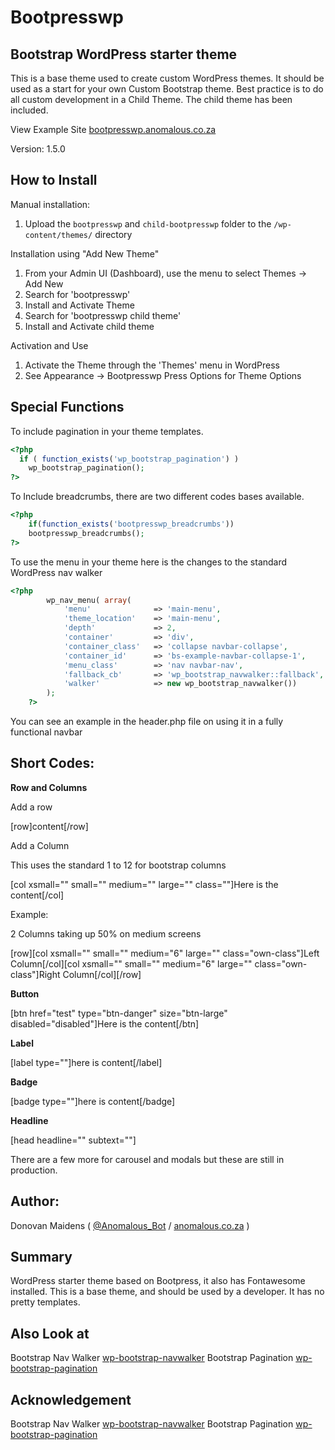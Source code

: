Bootpresswp
=================

## Bootstrap WordPress starter theme 

This is a base theme used to create custom WordPress themes. It should be used as a start for your own Custom Bootstrap theme.
Best practice is to do all custom development in a Child Theme. The child theme has been included.

View Example Site [bootpresswp.anomalous.co.za](http://bootpresswp.anomalous.co.za)

Version: 1.5.0

## How to Install

Manual installation:

1. Upload the `bootpresswp` and `child-bootpresswp` folder to the `/wp-content/themes/` directory

Installation using "Add New Theme"

1. From your Admin UI (Dashboard), use the menu to select Themes -> Add New
2. Search for 'bootpresswp'
3. Install and Activate Theme
4. Search for 'bootpresswp child theme'
5. Install and Activate child theme

Activation and Use

1. Activate the Theme through the 'Themes' menu in WordPress
2. See Appearance -> Bootpresswp Press Options for Theme Options

## Special Functions

To include pagination in your theme templates.

```php
<?php
  if ( function_exists('wp_bootstrap_pagination') )
    wp_bootstrap_pagination();
?>
```
To Include breadcrumbs, there are two different codes bases available.
```php
<?php 
    if(function_exists('bootpresswp_breadcrumbs')) 
    bootpresswp_breadcrumbs(); 
?>
```
To use the menu in your theme here is the changes to the standard WordPress nav walker
```php
<?php
        wp_nav_menu( array(
            'menu'              => 'main-menu',
            'theme_location'    => 'main-menu',
            'depth'             => 2,
            'container'         => 'div',
            'container_class'   => 'collapse navbar-collapse',
            'container_id'      => 'bs-example-navbar-collapse-1',
            'menu_class'        => 'nav navbar-nav',
            'fallback_cb'       => 'wp_bootstrap_navwalker::fallback',
            'walker'            => new wp_bootstrap_navwalker())
        );
    ?>    
```
You can see an example in the header.php file on using it in a fully functional navbar

## Short Codes:

**Row and Columns**

Add a row

[row]content[/row]

Add a Column

This uses the standard 1 to 12 for bootstrap columns

[col xsmall="" small="" medium="" large="" class=""]Here is the content[/col]

Example:

2 Columns taking up 50% on medium screens

[row][col xsmall="" small="" medium="6" large="" class="own-class"]Left Column[/col][col xsmall="" small="" medium="6" large="" class="own-class"]Right Column[/col][/row]


**Button**

[btn href="test" type="btn-danger" size="btn-large" disabled="disabled"]Here is the content[/btn]


**Label**

[label type=""]here is content[/label]


**Badge**

[badge type=""]here is content[/badge]


**Headline**

[head headline="" subtext=""]

There are a few more for carousel and modals but these are still in production.

## Author:

Donovan Maidens ( [@Anomalous_Bot](http://twitter.com/Anomalous_Bot) / [anomalous.co.za](http://anomalous.co.za) )

## Summary

WordPress starter theme based on Bootpress, it also has Fontawesome installed.
This is a base theme, and should be used by a developer.
It has no pretty templates.

## Also Look at

Bootstrap Nav Walker [wp-bootstrap-navwalker](https://github.com/twittem/wp-bootstrap-navwalker)
Bootstrap Pagination [wp-bootstrap-pagination](https://github.com/talentedaamer/Bootstrap-wordpress-pagination)


## Acknowledgement

Bootstrap Nav Walker [wp-bootstrap-navwalker](https://github.com/twittem/wp-bootstrap-navwalker)
Bootstrap Pagination [wp-bootstrap-pagination](https://github.com/talentedaamer/Bootstrap-wordpress-pagination)



